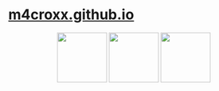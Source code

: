 # [m4croxx.github.io](https://m4croxx.github.io)
 <p align="center">
 
  <!-- HTML -->
  <img src="https://raw.githubusercontent.com/danielcranney/readme-generator/main/public/icons/skills/html5-colored.svg" width="100" height="100"/>
  
  <!-- CSS -->
  <img src="https://raw.githubusercontent.com/danielcranney/readme-generator/main/public/icons/skills/css3-colored.svg" width="100" height="100"/>
  
  <!-- JS -->
  <img src="https://camo.githubusercontent.com/442c452cb73752bb1914ce03fce2017056d651a2099696b8594ddf5ccc74825e/68747470733a2f2f63646e2e6a7364656c6976722e6e65742f67682f64657669636f6e732f64657669636f6e2f69636f6e732f6a6176617363726970742f6a6176617363726970742d6f726967696e616c2e737667" width="100" height="100"/>
  
</p>
